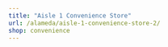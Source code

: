 ```yaml
---
title: "Aisle 1 Convenience Store"
url: /alameda/aisle-1-convenience-store-2/
shop: convenience
---
```

